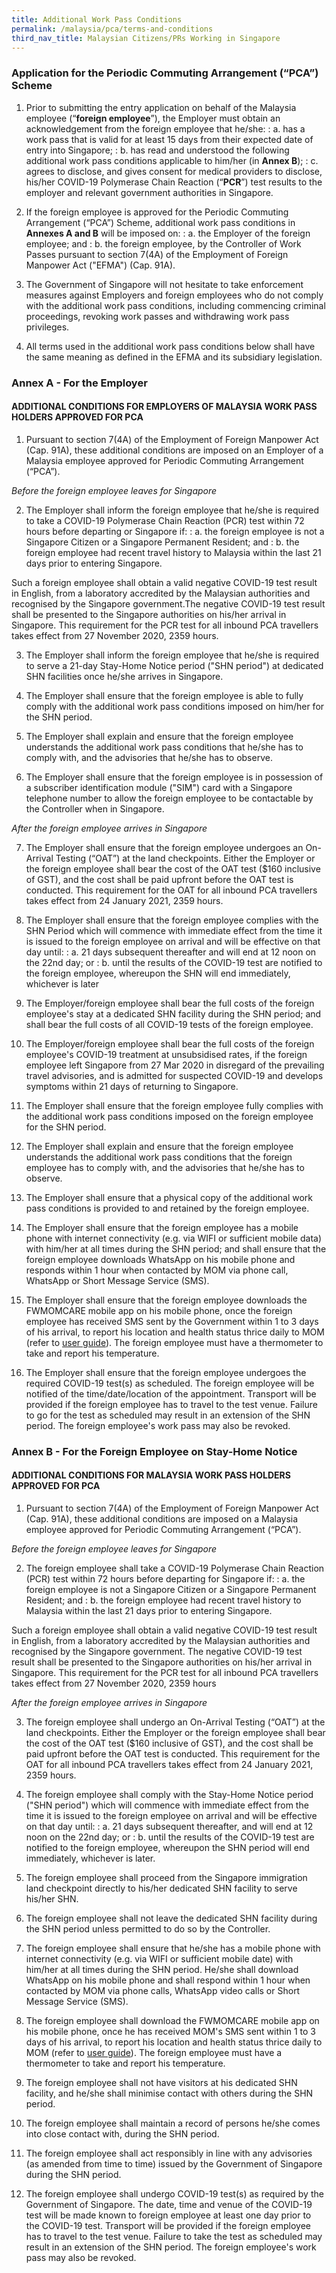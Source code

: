 ```yaml
---
title: Additional Work Pass Conditions
permalink: /malaysia/pca/terms-and-conditions
third_nav_title: Malaysian Citizens/PRs Working in Singapore
---
```



### **Application for the Periodic Commuting Arrangement (“PCA”) Scheme**

1. Prior to submitting the entry application on behalf of the Malaysia employee (“**foreign employee**”), the Employer must obtain an acknowledgement from the foreign employee that he/she:
: a. has a work pass that is valid for at least 15 days from their expected date of entry into Singapore;
: b. has read and understood the following additional work pass conditions applicable to him/her (in **Annex B**);
: c. agrees to disclose, and gives consent for medical providers to disclose, his/her COVID-19 Polymerase Chain Reaction (“**PCR**”) test results to the employer and relevant government authorities in Singapore.

2. If the foreign employee is approved for the Periodic Commuting Arrangement (“PCA”) Scheme, additional work pass conditions in **Annexes A and B** will be imposed on:
: a. the Employer of the foreign employee; and
: b. the foreign employee, by the Controller of Work Passes pursuant to section 7(4A) of the Employment of Foreign Manpower Act ("EFMA") (Cap. 91A).

3. The Government of Singapore will not hesitate to take enforcement measures against Employers and foreign employees who do not comply with the additional work pass conditions, including commencing criminal proceedings, revoking work passes and withdrawing work pass privileges.

4. All terms used in the additional work pass conditions below shall have the same meaning as defined in the EFMA and its subsidiary legislation.

### **Annex A - For the Employer**

#### ADDITIONAL CONDITIONS FOR EMPLOYERS OF MALAYSIA WORK PASS HOLDERS APPROVED FOR PCA

1. Pursuant to section 7(4A) of the Employment of Foreign Manpower Act (Cap. 91A), these additional conditions are imposed on an Employer of a Malaysia employee approved for Periodic Commuting Arrangement (“PCA”).

*Before the foreign employee leaves for Singapore*

2.	The Employer shall inform the foreign employee that he/she is required to take a COVID-19 Polymerase Chain Reaction (PCR) test within 72 hours before departing or Singapore if:
: a. the foreign employee is not a Singapore Citizen or a Singapore Permanent Resident; and
: b. the foreign employee had recent travel history to Malaysia within the last 21 days prior to entering Singapore.

Such a foreign employee shall obtain a valid negative COVID-19 test result in English, from a laboratory accredited by the Malaysian authorities and recognised by the Singapore government.The negative COVID-19 test result shall be presented to the Singapore authorities on his/her arrival in Singapore. This requirement for the PCR test for all inbound PCA travellers takes effect from 27 November 2020, 2359 hours.

3. The Employer shall inform the foreign employee that he/she is required to serve a 21-day Stay-Home Notice period ("SHN period") at dedicated SHN facilities once he/she arrives in Singapore.

4. The Employer shall ensure that the foreign employee is able to fully comply with the additional work pass conditions imposed on him/her for the SHN period.

5. The Employer shall explain and ensure that the foreign employee understands the additional work pass conditions that he/she has to comply with, and the advisories that he/she has to observe.

6. The Employer shall ensure that the foreign employee is in possession of a subscriber identification module ("SIM") card with a Singapore telephone number to allow the foreign employee to be contactable by the Controller when in Singapore.

*After the foreign employee arrives in Singapore*

7. The Employer shall ensure that the foreign employee undergoes an On-Arrival Testing (“OAT”) at the land checkpoints. Either the Employer or the foreign employee shall bear the cost of the OAT test ($160 inclusive of GST), and the cost shall be paid upfront before the OAT test is conducted. This requirement for the OAT for all inbound PCA travellers takes effect from 24 January 2021, 2359 hours.

8. The Employer shall ensure that the foreign employee complies with the SHN Period which will commence with immediate effect from the time it is issued to the foreign employee on arrival and will be effective on that day until:
: a. 21 days subsequent thereafter and will end at 12 noon on the 22nd day; or
: b. until the results of the COVID-19 test are notified to the foreign employee, whereupon the SHN will end immediately, whichever is later

9. The Employer/foreign employee shall bear the full costs of the foreign employee's stay at a dedicated SHN facility during the SHN period; and shall bear the full costs of all COVID-19 tests of the foreign employee. 

10. The Employer/foreign employee shall bear the full costs of the foreign employee's COVID-19 treatment at unsubsidised rates, if the foreign employee left Singapore from 27 Mar 2020 in disregard of the prevailing travel advisories, and is admitted for suspected COVID-19 and develops symptoms within 21 days of returning to Singapore.

11. The Employer shall ensure that the foreign employee fully complies with the additional work pass conditions imposed on the foreign employee for the SHN period.

12. The Employer shall explain and ensure that the foreign employee understands the additional work pass conditions that the foreign employee has to comply with, and the advisories that he/she has to observe.

13. The Employer shall ensure that a physical copy of the additional work pass conditions is provided to and retained by the foreign employee.

14. The Employer shall ensure that the foreign employee has a mobile phone with internet connectivity (e.g. via WIFI or sufficient mobile data) with him/her at all times during the SHN period; and shall ensure that the foreign employee downloads WhatsApp on his mobile phone and responds within 1 hour when contacted by MOM via phone call, WhatsApp or Short Message Service (SMS).

15. The Employer shall ensure that the foreign employee downloads the FWMOMCARE mobile app on his mobile phone, once the foreign employee has received SMS sent by the Government within 1 to 3 days of his arrival, to report his location and health status thrice daily to MOM (refer to [user guide](https://www.mom.gov.sg/eservices/fwmomcare)). The foreign employee must have a thermometer to take and report his temperature.

16. The Employer shall ensure that the foreign employee undergoes the required COVID-19 test(s) as scheduled. The foreign employee will be notified of the time/date/location of the appointment. Transport will be provided if the foreign employee has to travel to the test venue. Failure to go for the test as scheduled may result in an extension of the SHN period. The foreign employee's work pass may also be revoked.

### **Annex B - For the Foreign Employee on Stay-Home Notice**

#### ADDITIONAL CONDITIONS FOR MALAYSIA WORK PASS HOLDERS APPROVED FOR PCA

1. Pursuant to section 7(4A) of the Employment of Foreign Manpower Act (Cap. 91A), these additional conditions are imposed on a Malaysia employee approved for Periodic Commuting Arrangement (“PCA”).

*Before the foreign employee leaves for Singapore*

2. The foreign employee shall take a COVID-19 Polymerase Chain Reaction (PCR) test within 72 hours before departing for Singapore if: 
: a. the foreign employee is not a Singapore Citizen or a Singapore Permanent Resident; and 
: b. the foreign employee had recent travel history to Malaysia within the last 21 days prior to entering Singapore. 

Such a foreign employee shall obtain a valid negative COVID-19 test result in English, from a laboratory accredited by the Malaysian authorities and recognised by the Singapore government. The negative COVID-19 test result shall be presented to the Singapore authorities on his/her arrival in Singapore. This requirement for the PCR test for all inbound PCA travellers takes effect from 27 November 2020, 2359 hours

*After the foreign employee arrives in Singapore*

3. The foreign employee shall undergo an On-Arrival Testing (“OAT”) at the land checkpoints. Either the Employer or the foreign employee shall bear the cost of the OAT test ($160 inclusive of GST), and the cost shall be paid upfront before the OAT test is conducted. This requirement for the OAT for all inbound PCA travellers takes effect from 24 January 2021, 2359 hours.

4. The foreign employee shall comply with the Stay-Home Notice period ("SHN period") which will commence with immediate effect from the time it is issued to the foreign employee on arrival and will be effective on that day until:
: a. 21 days subsequent thereafter, and will end at 12 noon on the 22nd day; or
: b. until the results of the COVID-19 test are notified to the foreign employee, whereupon the SHN period will end immediately, whichever is later.

5. The foreign employee shall proceed from the Singapore immigration land checkpoint directly to his/her dedicated SHN facility to serve his/her SHN.

6. The foreign employee shall not leave the dedicated SHN facility during the SHN period unless permitted to do so by the Controller.

7. The foreign employee shall ensure that he/she has a mobile phone with internet connectivity (e.g. via WIFI or sufficient mobile date) with him/her at all times during the SHN period. He/she shall download WhatsApp on his mobile phone and shall respond within 1 hour when contacted by MOM via phone calls, WhatsApp video calls or Short Message Service (SMS).

8. The foreign employee shall download the FWMOMCARE mobile app on his mobile phone, once he has received MOM's SMS sent within 1 to 3 days of his arrival, to report his location and health status thrice daily to MOM (refer to [user guide](https://www.mom.gov.sg/eservices/fwmomcare)). The foreign employee must have a thermometer to take and report his temperature.

9. The foreign employee shall not have visitors at his dedicated SHN facility, and he/she shall minimise contact with others during the SHN period.

10. The foreign employee shall maintain a record of persons he/she comes into close contact with, during the SHN period.

11. The foreign employee shall act responsibly in line with any advisories (as amended from time to time) issued by the Government of Singapore during the SHN period.

12. The foreign employee shall undergo COVID-19 test(s) as required by the Government of Singapore. The date, time and venue of the COVID-19 test will be made known to foreign employee at least one day prior to the COVID-19 test. Transport will be provided if the foreign employee has to travel to the test venue. Failure to take the test as scheduled may result in an extension of the SHN period. The foreign employee's work pass may also be revoked.

